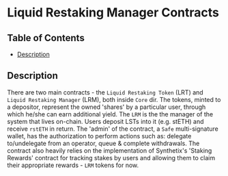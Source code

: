 # Liquid Restaking Manager Contracts

## Table of Contents

- [Description](#description)

## Description

There are two main contracts - the `Liquid Restaking Token` (LRT) and `Liquid Restaking Manager` (LRM), both inside `Core` dir. The tokens, minted to a depositor, represent the owned 'shares' by a particular user, through which he/she can earn additional yield. The `LRM` is the the manager of the system that lives on-chain. Users deposit LSTs into it (e.g. stETH) and receive `rstETH` in return. The 'admin' of the contract, a `Safe` multi-signature wallet, has the authorization to perform actions such as: delegate to/undelegate from an operator, queue & complete withdrawals. The contract also heavily relies on the implementation of Synthetix's 'Staking Rewards' contract for tracking stakes by users and allowing them to claim their appropriate rewards - `LRM` tokens for now.
